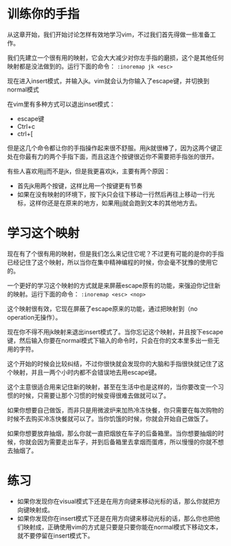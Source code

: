 # 训练你的手指

从这章开始，我们开始讨论怎样有效地学习vim，不过我们首先得做一些准备工作。

我们先建立一个很有用的映射，它会大大减少对你左手指的磨损，这个是其他任何映射都是没法做到的。运行下面的命令：
`:inoremap jk <esc>`

现在进入insert模式，并输入jk。vim就会认为你输入了escape键，并切换到normal模式
     
在vim里有多种方式可以退出inset模式：

- escape键
- Ctrl+c
- ctrl+[

但是这几个命令都让你的手指操作起来很不舒服。用jk就很棒了，因为这两个键正处在你最有力的两个手指下面，而且这连个按键很近你不需要把手指张的很开。

有些人喜欢用jj而不是jk，但是我更喜欢jk，主要有两个原因：

- 首先jk用两个按键，这样比用一个按键更有节奏
- 如果在没有映射的环境下，按下jk只会往下移动一行然后再往上移动一行光标，这样你还是在原来的地方，如果用jj就会跑到文本的其他地方去。

     
# 学习这个映射

现在有了个很有用的映射，但是我们怎么来记住它呢？不过更有可能的是你的手指已经记住了这个映射，所以当你在集中精神编程的时候，你会毫不犹豫的使用它的。

一个更好的学习这个映射的方式就是来屏蔽escape原有的功能，来强迫你记住新的映射。运行下面的命令：
`:inoremap <esc> <nop>`

这个映射很有效，它现在屏蔽了escape原来的功能，通过把<esc>映射到<nop>（no operation无操作）。

现在你不得不用jk映射来退出insert模式了。当你忘记这个映射，并且按下escape键，然后输入你要在normal模式下输入的命令时，只会在你的文本里多出一些无用的字符。

这个开始的时候会比较纠结，不过你很快就会发现你的大脑和手指很快就记住了这个映射，并且一两个小时内都不会错误地去用escape键。

这个主意很适合用来记住新的映射，甚至在生活中也是这样的，当你要改变一个习惯的时候，只需要让那个习惯的时候变得很难去做就可以了。

如果你想要自己做饭，而非只是用微波炉来加热冷冻快餐，你只需要在每次购物的时候不去购买冷冻快餐就可以了。当你饥饿的时候，你就会开始自己做饭了。

如果你想要放弃抽烟，那么你就一直把烟放在车子的后备箱里。当你想要抽烟的时候，你就会因为需要走出车子，并到后备箱里去拿烟而蛋疼，所以慢慢的你就不想去抽烟了。

# 练习
- 如果你发现你在visual模式下还是在用方向键来移动光标的话，那么你就把方向键映射成<nop>。
- 如果你发现你在insert模式下还是在用方向键来移动光标的话，那么你也把他们映射成<nop>，正确使用vim的方式是只要是只要你能在normal模式下移动文本，就不要停留在insert模式下。
